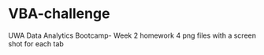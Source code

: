 # VBA-challenge
UWA Data Analytics Bootcamp- Week 2 homework 
 4 png files with a screen shot for each tab
